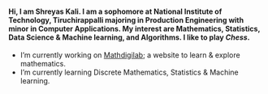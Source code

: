 #### Hi, I am Shreyas Kali. I am a sophomore at National Institute of Technology, Tiruchirappalli majoring in Production Engineering with minor in Computer Applications. My interest are Mathematics, Statistics, Data Science & Machine learning, and Algorithms. I like to play *Chess*.

- I’m currently working on [Mathdigilab](https://mathdigilab.github.io); a website to learn & explore mathematics.
- I’m currently learning Discrete Mathematics, Statistics & Machine learning.

<!--
**Shreyaskali/shreyaskali** is a ✨ _special_ ✨ repository because its `README.md` (this file) appears on your GitHub profile.

Here are some ideas to get you started:

- 🔭 I’m currently working on ...
- 🌱 I’m currently learning ...
- 👯 I’m looking to collaborate on ...
- 🤔 I’m looking for help with ...
- 💬 Ask me about ...
- 📫 How to reach me: ...
- 😄 Pronouns: ...
- ⚡ Fun fact: ...
-->
